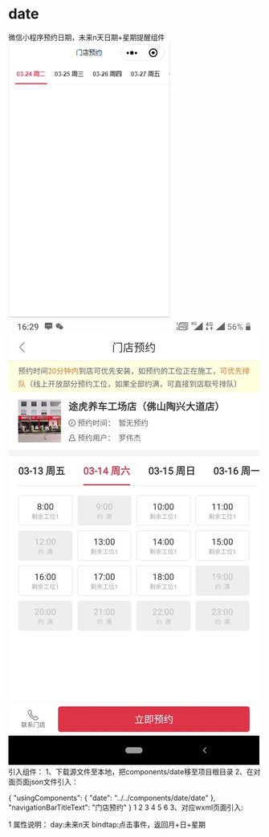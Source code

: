 # date
微信小程序预约日期，未来n天日期+星期提醒组件  
![image](https://github.com/LuQiuRen/date/blob/master/show1.png?raw=true)
![image](https://github.com/LuQiuRen/date/blob/master/show.jpg?raw=true)  
引入组件：
1、下载源文件至本地，把components/date移至项目根目录
2、在对面页面json文件引入：

{
  "usingComponents": {
    "date": "../../components/date/date"
  },
  "navigationBarTitleText": "门店预约"
}
1
2
3
4
5
6
3、对应wxml页面引入:

<date day="18" bindtap="click"></date>
1
属性说明：
day:未来n天
bindtap:点击事件，返回月+日+星期
